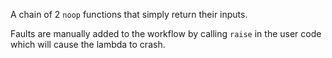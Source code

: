 A chain of 2 `noop` functions that simply return their inputs.

Faults are manually added to the workflow by calling `raise` in the user code
which will cause the lambda to crash.

